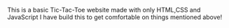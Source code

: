 This is a basic Tic-Tac-Toe website made with only HTML,CSS and JavaScript
I have build this to get comfortable on things mentioned above!
